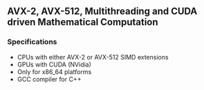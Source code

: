 ## AVX-2, AVX-512, Multithreading and CUDA driven Mathematical Computation

### Specifications
- CPUs with either AVX-2 or AVX-512 SIMD extensions
- GPUs with CUDA (NVidia)
- Only for x86_64 platforms
- GCC compiler for C++
